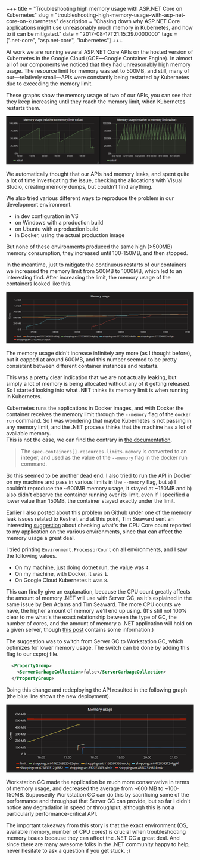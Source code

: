 +++
title = "Troubleshooting high memory usage with ASP.NET Core on Kubernetes"
slug = "troubleshooting-high-memory-usage-with-asp-net-core-on-kubernetes"
description = "Chasing down why ASP.NET Core applications might use unreasonably much memory in Kubernetes, and how to it can be mitigated."
date = "2017-08-17T21:15:39.0000000"
tags = [".net-core", "asp.net-core", "kubernetes"]
+++

At work we are running several ASP.NET Core APIs on the hosted version of Kubernetes in the Google Cloud (GCE—Google Container Engine). In almost all of our components we noticed that they had unreasonably high memory usage. The resource limit for memory was set to 500MB, and still, many of our—relatively small—APIs were constantly being restarted by Kubernetes due to exceeding the memory limit.

These graphs show the memory usage of two of our APIs, you can see that they keep increasing until they reach the memory limit, when Kubernetes restarts them.

![Graph showing the increasing memory usage of two APIs.](/images/2017/08/increasing-memory-1.png)

We automatically thought that our APIs had memory leaks, and spent quite a lot of time investigating the issue, checking the allocations with Visual Studio, creating memory dumps, but couldn't find anything.

We also tried various different ways to reproduce the problem in our development environment.

 - in dev configuration in VS
 - on Windows with a production build
 - on Ubuntu with a production build
 - in Docker, using the actual production image

But none of these environments produced the same high (>500MB) memory consumption, they increased until 100-150MB, and then stopped.

In the meantime, just to mitigate the continuous restarts of our containers we increased the memory limit from 500MB to 1000MB, which led to an interesting find. After increasing the limit, the memory usage of the containers looked like this.

![Memory usage after increasing the limit to 1000MB.](/images/2017/08/memory-1G.png)

The memory usage didn't increase infinitely any more (as I thought before), but it capped at around 600MB, and this number seemed to be pretty consistent between different container instances and restarts.

This was a pretty clear indication that we are not actually leaking, but simply a lot of memory is being allocated without any of it getting released. So I started looking into what .NET thinks its memory limit is when running in Kubernetes.

Kubernetes runs the applications in Docker images, and with Docker the container receives the memory limit through the `--memory` flag of the `docker run` command. So I was wondering that maybe Kubernetes is not passing in any memory limit, and the .NET process thinks that the machine has a lot of available memory.  
This is not the case, we can find the contrary in [the documentation](https://kubernetes.io/docs/concepts/configuration/manage-compute-resources-container/).

>The `spec.containers[].resources.limits.memory` is converted to an integer, and used as the value of the `--memory` flag in the docker run command.

So this seemed to be another dead end. I also tried to run the API in Docker on my machine and pass in various limits in the `--memory` flag, but a) I couldn't reproduce the ~600MB memory usage, it stayed at ~150MB and b) also didn't observe the container running over its limit, even if I specified a lower value than 150MB, the container stayed exactly under the limit.

Earlier I also posted about this problem on Github under one of the memory leak issues related to Kestrel, and at this point, Tim Seaward sent an interesting [suggestion](https://github.com/aspnet/KestrelHttpServer/issues/1260#issuecomment-321664920) about checking what's the CPU Core count reported to my application on the various environments, since that can affect the memory usage a great deal.

I tried printing `Environment.ProcessorCount` on all environments, and I saw the following values.

 - On my machine, just doing dotnet run, the value was `4`.
 - On my machine, with Docker, it was `1`.
 - On Google Cloud Kubernetes it was `8`.

This can finally give an explanation, because the CPU count greatly affects the amount of memory .NET will use with Server GC, as it's explained in the same issue by Ben Adams and Tim Seaward. The more CPU counts we have, the higher amount of memory we'll end up using. (It's still not 100% clear to me what's the exact relationship between the type of GC, the number of cores, and the amount of memory a .NET application will hold on a given server, though [this post](https://docs.microsoft.com/en-us/dotnet/standard/garbage-collection/fundamentals) contains some information.)

The suggestion was to switch from Server GC to Workstation GC, which optimizes for lower memory usage. The switch can be done by adding this flag to our csproj file.

```xml
  <PropertyGroup> 
    <ServerGarbageCollection>false</ServerGarbageCollection>
  </PropertyGroup>
```

Doing this change and redeploying the API resulted in the following graph (the blue line shows the new deployment).

![Memory usage after switching to Workstation GC.](/images/2017/08/memory-workstation.png)

Workstation GC made the application be much more conservative in terms of memory usage, and decreased the average from ~600 MB to ~100-150MB. Supposedly Workstation GC can do this by sacrificing some of the performance and throughput that Server GC can provide, but so far I didn't notice any degradation in speed or throughput, although this is not a particularly performance-critical API.

The important takeaway from this story is that the exact environment (OS, available memory, number of CPU cores) is crucial when troubleshooting memory issues because they can affect the .NET GC a great deal. And since there are many awesome folks in the .NET community happy to help, never hesitate to ask a question if you get stuck. ;)
